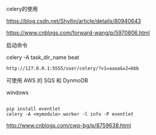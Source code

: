 celery的使用



https://blog.csdn.net/Shyllin/article/details/80940643



https://www.cnblogs.com/forward-wang/p/5970806.html



启动命令

celery -A task_dir_name beat

```
http://127.0.0.1:5555/user/celery/?v1=aaaa&v2=bbb
```


可使用 AWS 的 SQS 和 DynmoDB

windows

```

pip install eventlet
celery -A <mymodule> worker -l info -P eventlet
```

http://www.cnblogs.com/cwp-bg/p/8759638.html

